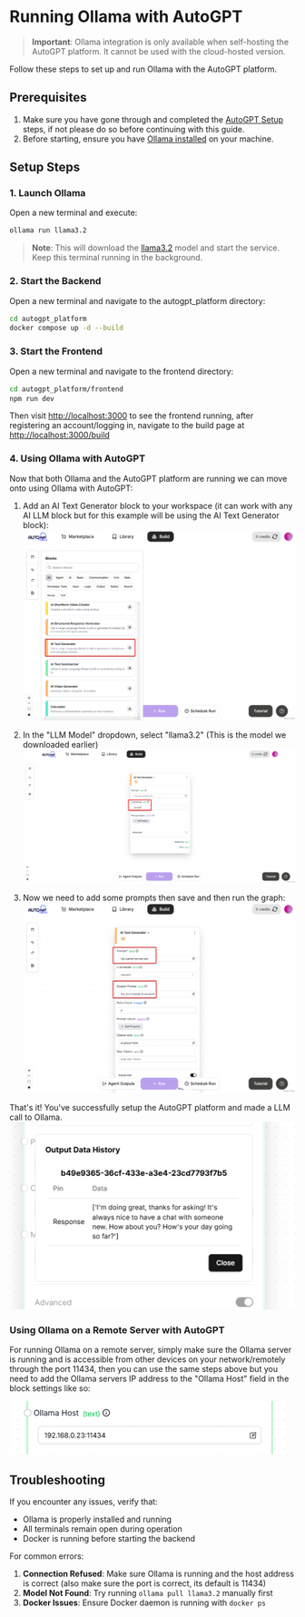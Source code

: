 # Running Ollama with AutoGPT

> **Important**: Ollama integration is only available when self-hosting the AutoGPT platform. It cannot be used with the cloud-hosted version.

Follow these steps to set up and run Ollama with the AutoGPT platform.

## Prerequisites

1. Make sure you have gone through and completed the [AutoGPT Setup](/platform/getting-started) steps, if not please do so before continuing with this guide.
2. Before starting, ensure you have [Ollama installed](https://ollama.com/download) on your machine.

## Setup Steps

### 1. Launch Ollama
Open a new terminal and execute:
```bash
ollama run llama3.2
```

> **Note**: This will download the [llama3.2](https://ollama.com/library/llama3.2) model and start the service. Keep this terminal running in the background.

### 2. Start the Backend
Open a new terminal and navigate to the autogpt_platform directory:
```bash
cd autogpt_platform
docker compose up -d --build
```

### 3. Start the Frontend
Open a new terminal and navigate to the frontend directory:
```bash
cd autogpt_platform/frontend
npm run dev
```

Then visit [http://localhost:3000](http://localhost:3000) to see the frontend running, after registering an account/logging in, navigate to the build page at [http://localhost:3000/build](http://localhost:3000/build)

### 4. Using Ollama with AutoGPT

Now that both Ollama and the AutoGPT platform are running we can move onto using Ollama with AutoGPT:

1. Add an AI Text Generator block to your workspace (it can work with any AI LLM block but for this example will be using the AI Text Generator block):
   ![Add AI Text Generator Block](../imgs/ollama/Select-AI-block.png)

2. In the "LLM Model" dropdown, select "llama3.2" (This is the model we downloaded earlier)
   ![Select Ollama Model](../imgs/ollama/Ollama-Select-Llama32.png)

3. Now we need to add some prompts then save and then run the graph:
![Add Prompt](../imgs/ollama/Ollama-Add-Prompts.png)

That's it! You've successfully setup the AutoGPT platform and made a LLM call to Ollama.
![Ollama Output](../imgs/ollama/Ollama-Output.png)


### Using Ollama on a Remote Server with AutoGPT 
For running Ollama on a remote server, simply make sure the Ollama server is running and is accessible from other devices on your network/remotely through the port 11434, then you can use the same steps above but you need to add the Ollama servers IP address to the "Ollama Host" field in the block settings like so:

![Ollama Remote Host](../imgs/ollama/Ollama-Remote-Host.png)

## Troubleshooting

If you encounter any issues, verify that:

- Ollama is properly installed and running
- All terminals remain open during operation
- Docker is running before starting the backend

For common errors:

1. **Connection Refused**: Make sure Ollama is running and the host address is correct (also make sure the port is correct, its default is 11434)
2. **Model Not Found**: Try running `ollama pull llama3.2` manually first
3. **Docker Issues**: Ensure Docker daemon is running with `docker ps`